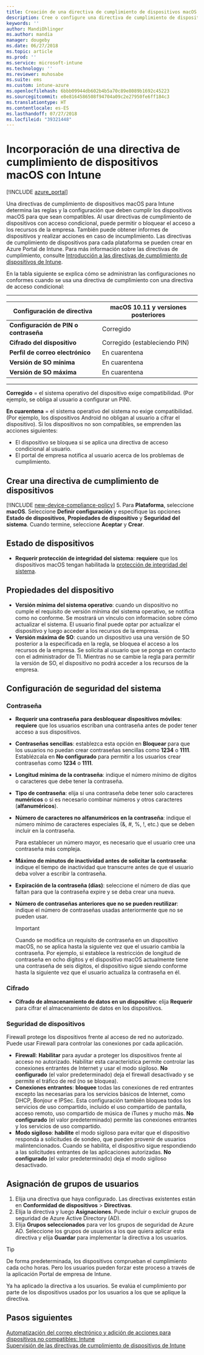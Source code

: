 ```yaml
---
title: Creación de una directiva de cumplimiento de dispositivos macOS en Microsoft Intune - Azure | Microsoft Docs
description: Cree o configure una directiva de cumplimiento de dispositivos de Microsoft Intune para dispositivos macOS para usar la protección de integridad del sistema, establezca la versión de sistema operativo mínima y máxima, elija los requisitos de contraseña y cifre el almacenamiento de datos.
keywords: ''
author: MandiOhlinger
ms.author: mandia
manager: dougeby
ms.date: 06/27/2018
ms.topic: article
ms.prod: ''
ms.service: microsoft-intune
ms.technology: ''
ms.reviewer: muhosabe
ms.suite: ems
ms.custom: intune-azure
ms.openlocfilehash: 6bbb09944db602b4b5a70c89e8089b1692c45223
ms.sourcegitcommit: e8e8164586508f94704a09c2e27950fe6ff184c3
ms.translationtype: HT
ms.contentlocale: es-ES
ms.lasthandoff: 07/27/2018
ms.locfileid: "39321448"
---
```

# <a name="add-a-device-compliance-policy-for-macos-devices-with-intune"></a>Incorporación de una directiva de cumplimiento de dispositivos macOS con Intune

[!INCLUDE [azure_portal](./includes/azure_portal.md)]

Una directivas de cumplimiento de dispositivos macOS para Intune determina las reglas y la configuración que deben cumplir los dispositivos macOS para que sean compatibles. Al usar directivas de cumplimiento de dispositivos con acceso condicional, puede permitir o bloquear el acceso a los recursos de la empresa. También puede obtener informes de dispositivos y realizar acciones en caso de incumplimiento. Las directivas de cumplimiento de dispositivos para cada plataforma se pueden crear en Azure Portal de Intune. Para más información sobre las directivas de cumplimiento, consulte [Introducción a las directivas de cumplimiento de dispositivos de Intune](device-compliance-get-started.md).

En la tabla siguiente se explica cómo se administran las configuraciones no conformes cuando se usa una directiva de cumplimiento con una directiva de acceso condicional:

---------------------------

| Configuración de directiva | macOS 10.11 y versiones posteriores |
| --- | --- |
| **Configuración de PIN o contraseña** | Corregido |   
| **Cifrado del dispositivo** | Corregido (estableciendo PIN) |
| **Perfil de correo electrónico** | En cuarentena |
|**Versión de SO mínima** | En cuarentena |
| **Versión de SO máxima** | En cuarentena |

---------------------------

**Corregido** = el sistema operativo del dispositivo exige compatibilidad. (Por ejemplo, se obliga al usuario a configurar un PIN).

**En cuarentena** = el sistema operativo del sistema no exige compatibilidad. (Por ejemplo, los dispositivos Android no obligan al usuario a cifrar el dispositivo). Si los dispositivos no son compatibles, se emprenden las acciones siguientes:

- El dispositivo se bloquea si se aplica una directiva de acceso condicional al usuario.
- El portal de empresa notifica al usuario acerca de los problemas de cumplimiento.

## <a name="create-a-device-compliance-policy"></a>Crear una directiva de cumplimiento de dispositivos

[!INCLUDE [new-device-compliance-policy](./includes/new-device-compliance-policy.md)]
5. Para **Plataforma**, seleccione **macOS**. Seleccione **Definir configuración** y especifique las opciones **Estado de dispositivos**, **Propiedades de dispositivo** y **Seguridad del sistema**. Cuando termine, seleccione **Aceptar** y **Crear**.

## <a name="device-health"></a>Estado de dispositivos

- **Requerir protección de integridad del sistema**: **requiere** que los dispositivos macOS tengan habilitada la [protección de integridad del sistema](https://support.apple.com/HT204899).

## <a name="device-properties"></a>Propiedades del dispositivo

- **Versión mínima del sistema operativo**: cuando un dispositivo no cumple el requisito de versión mínima del sistema operativo, se notifica como no conforme. Se mostrará un vínculo con información sobre cómo actualizar el sistema. El usuario final puede optar por actualizar el dispositivo y luego acceder a los recursos de la empresa.
- **Versión máxima de SO**: cuando un dispositivo usa una versión de SO posterior a la especificada en la regla, se bloquea el acceso a los recursos de la empresa. Se solicita al usuario que se ponga en contacto con el administrador de TI. Mientras no se cambie la regla para permitir la versión de SO, el dispositivo no podrá acceder a los recursos de la empresa.

## <a name="system-security-settings"></a>Configuración de seguridad del sistema

### <a name="password"></a>Contraseña

- **Requerir una contraseña para desbloquear dispositivos móviles**: **requiere** que los usuarios escriban una contraseña antes de poder tener acceso a sus dispositivos.
- **Contraseñas sencillas**: establezca esta opción en **Bloquear** para que los usuarios no puedan crear contraseñas sencillas como **1234** o **1111**. Establézcala en **No configurado** para permitir a los usuarios crear contraseñas como **1234** o **1111**.
- **Longitud mínima de la contraseña**: indique el número mínimo de dígitos o caracteres que debe tener la contraseña.
- **Tipo de contraseña**: elija si una contraseña debe tener solo caracteres **numéricos** o si es necesario combinar números y otros caracteres (**alfanuméricos**).
- **Número de caracteres no alfanuméricos en la contraseña**: indique el número mínimo de caracteres especiales (&, #, %, !, etc.) que se deben incluir en la contraseña.

    Para establecer un número mayor, es necesario que el usuario cree una contraseña más compleja.

- **Máximo de minutos de inactividad antes de solicitar la contraseña**: indique el tiempo de inactividad que transcurre antes de que el usuario deba volver a escribir la contraseña.
- **Expiración de la contraseña (días)**: seleccione el número de días que faltan para que la contraseña expire y se deba crear una nueva.
- **Número de contraseñas anteriores que no se pueden reutilizar**: indique el número de contraseñas usadas anteriormente que no se pueden usar.

    > [!IMPORTANT]
    > Cuando se modifica un requisito de contraseña en un dispositivo macOS, no se aplica hasta la siguiente vez que el usuario cambia la contraseña. Por ejemplo, si establece la restricción de longitud de contraseña en ocho dígitos y el dispositivo macOS actualmente tiene una contraseña de seis dígitos, el dispositivo sigue siendo conforme hasta la siguiente vez que el usuario actualiza la contraseña en él.

### <a name="encryption"></a>Cifrado

- **Cifrado de almacenamiento de datos en un dispositivo**: elija **Requerir** para cifrar el almacenamiento de datos en los dispositivos.

### <a name="device-security"></a>Seguridad de dispositivos
Firewall protege los dispositivos frente al acceso de red no autorizado. Puede usar Firewall para controlar las conexiones por cada aplicación. 

- **Firewall**: **Habilitar** para ayudar a proteger los dispositivos frente al acceso no autorizado. Habilitar esta característica permite controlar las conexiones entrantes de Internet y usar el modo sigiloso. **No configurado** (el valor predeterminado) deja el firewall desactivado y se permite el tráfico de red (no se bloquea).
- **Conexiones entrantes**: **bloquee** todas las conexiones de red entrantes excepto las necesarias para los servicios básicos de Internet, como DHCP, Bonjour e IPSec. Esta configuración también bloquea todos los servicios de uso compartido, incluido el uso compartido de pantalla, acceso remoto, uso compartido de música de iTunes y mucho más. **No configurado** (el valor predeterminado) permite las conexiones entrantes y los servicios de uso compartido. 
- **Modo sigiloso**: **habilite** el modo sigiloso para evitar que el dispositivo responda a solicitudes de sondeo, que pueden provenir de usuarios malintencionados. Cuando se habilita, el dispositivo sigue respondiendo a las solicitudes entrantes de las aplicaciones autorizadas. **No configurado** (el valor predeterminado) deja el modo sigiloso desactivado.

## <a name="assign-user-groups"></a>Asignación de grupos de usuarios

1. Elija una directiva que haya configurado. Las directivas existentes están en **Conformidad de dispositivos** > **Directivas**.
2. Elija la directiva y luego **Asignaciones**. Puede incluir o excluir grupos de seguridad de Azure Active Directory (AD).
3. Elija **Grupos seleccionados** para ver los grupos de seguridad de Azure AD. Seleccione los grupos de usuarios a los que quiera aplicar esta directiva y elija **Guardar** para implementar la directiva a los usuarios.

> [!TIP]
> De forma predeterminada, los dispositivos comprueban el cumplimiento cada ocho horas. Pero los usuarios pueden forzar este proceso a través de la aplicación Portal de empresa de Intune.

Ya ha aplicado la directiva a los usuarios. Se evalúa el cumplimiento por parte de los dispositivos usados por los usuarios a los que se aplique la directiva.

## <a name="next-steps"></a>Pasos siguientes
[Automatización del correo electrónico y adición de acciones para dispositivos no compatibles: Intune](actions-for-noncompliance.md)  
[Supervisión de las directivas de cumplimiento de dispositivos de Intune](compliance-policy-monitor.md)
